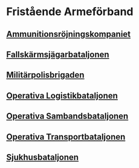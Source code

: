# Fristående Armeförband

## [Ammunitionsröjningskompaniet](/Kompanier/Ammunitionsröjningskompaniet.md)

## [Fallskärmsjägarbataljonen](/Bataljoner/Fallskärmsjägarbataljonen.md)

## [Militärpolisbrigaden](/Brigader/MilitärPolisbrigaden.md)

## [Operativa Logistikbataljonen](/Bataljoner/Operativa%20Logistikbataljonen.md)

## [Operativa Sambandsbataljonen](/Bataljoner/Operativa%20Sambandsbataljonen.md)

## [Operativa Transportbataljonen](/Bataljoner/Operativa%20Transportbataljonen.md)

## [Sjukhusbataljonen](/Bataljoner/Sjukhusbataljonen.md)

